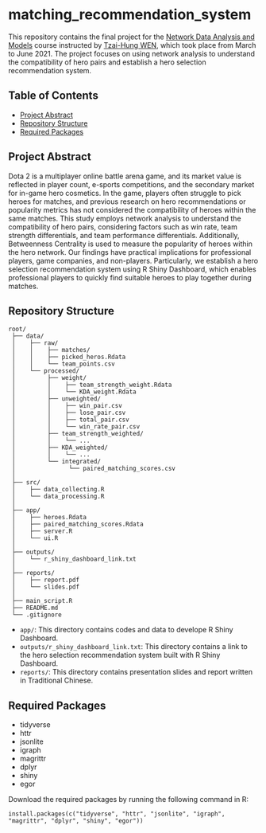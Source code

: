 # matching_recommendation_system

This repository contains the final project for the [Network Data Analysis and Models](https://wenlab501.github.io/teaching.html#_8) course instructed by [Tzai-Hung WEN](https://homepage.ntu.edu.tw/~wenthung/index.htm), which took place from March to June 2021. The project focuses  on using network analysis to understand the compatibility of hero pairs and establish a hero selection recommendation system.

## Table of Contents

- [Project Abstract](#project-abstract)
- [Repository Structure](#repository-structure)
- [Required Packages](#required-packages)

## Project Abstract

Dota 2 is a multiplayer online battle arena game, and its market value is reflected in player count, e-sports competitions, and the secondary market for in-game hero cosmetics. In the game, players often struggle to pick heroes for matches, and previous research on hero recommendations or popularity metrics has not considered the compatibility of heroes within the same matches. This study employs network analysis to understand the compatibility of hero pairs, considering factors such as win rate, team strength differentials, and team performance differentials. Additionally, Betweenness Centrality is used to measure the popularity of heroes within the hero network. Our findings have practical implications for professional players, game companies, and non-players. Particularly, we establish a hero selection recommendation system using R Shiny Dashboard, which enables professional players to quickly find suitable heroes to play together during matches.

## Repository Structure

```plaintext
root/
 ├── data/                       
 │    ├── raw/
 │    │    ├── matches/
 │    │    ├── picked_heros.Rdata
 │    │    └── team_points.csv
 │    └── processed/
 │         ├── weight/
 │         │    ├── team_strength_weight.Rdata
 │         │    └── KDA_weight.Rdata
 │         ├── unweighted/
 │         │    ├── win_pair.csv
 │         │    ├── lose_pair.csv
 │         │    ├── total_pair.csv
 │         │    └── win_rate_pair.csv
 │         ├── team_strength_weighted/
 │         │    └── ...
 │         ├── KDA_weighted/
 │         │    └── ...
 │         └── integrated/
 │               └── paired_matching_scores.csv
 │
 ├── src/ 
 │    ├── data_collecting.R
 │    └── data_processing.R
 │
 ├── app/
 │    ├── heroes.Rdata
 │    ├── paired_matching_scores.Rdata
 │    ├── server.R
 │    └── ui.R
 │
 ├── outputs/
 │    └── r_shiny_dashboard_link.txt
 │
 ├── reports/                    
 │    ├── report.pdf
 │    └── slides.pdf
 │
 ├── main_script.R
 ├── README.md               
 └── .gitignore   
```

- `app/`: This directory contains codes and data to develope R Shiny Dashboard.
- `outputs/r_shiny_dashboard_link.txt`: This directory contains a link to the hero selection recommendation system built with R Shiny Dashboard.
- `reports/`: This directory contains presentation slides and report written in Traditional Chinese.

## Required Packages

- tidyverse
- httr
- jsonlite
- igraph
- magrittr
- dplyr
- shiny
- egor

Download the required packages by running the following command in R:

``` plaintext
install.packages(c("tidyverse", "httr", "jsonlite", "igraph", "magrittr", "dplyr", "shiny", "egor"))
```
